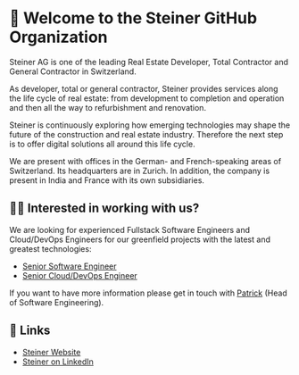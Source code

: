 # 👋 Welcome to the Steiner GitHub Organization

Steiner AG is one of the leading Real Estate Developer, Total Contractor and General Contractor in Switzerland.

As developer, total or general contractor, Steiner provides services along the life cycle of real estate: from development to completion and operation and then all the way to refurbishment and renovation.

Steiner is continuously exploring how emerging technologies may shape the future of the construction and real estate industry. Therefore the next step is to offer digital solutions all around this life cycle.

We are present with offices in the German- and French-speaking areas of Switzerland. Its headquarters are in Zurich. In addition, the company is present in India and France with its own subsidiaries.

## 👩‍💻 Interested in working with us?

We are looking for experienced Fullstack Software Engineers and Cloud/DevOps Engineers for our greenfield projects with the latest and greatest technologies:

- [Senior Software Engineer](https://www.steiner.ch/index.php?id=604&sid=265&L=0)
- [Senior Cloud/DevOps Engineer](https://www.steiner.ch/index.php?id=604&sid=268&L=0)

If you want to have more information please get in touch with [Patrick](https://www.linkedin.com/in/patrickvaler/) (Head of Software Engineering).

## 🔗 Links

- [Steiner Website](https://www.steiner.ch)
- [Steiner on LinkedIn](https://www.linkedin.com/company/steiner-ag/)
